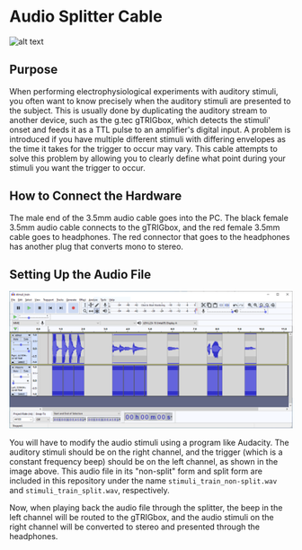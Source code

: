 # Audio Splitter Cable
![alt text](img/trigbox_and_splitter.png)

## Purpose
When performing electrophysiological experiments with auditory stimuli, you often want to know precisely when the auditory stimuli are presented to the subject. This is usually done by duplicating the auditory stream to another device, such as the g.tec gTRIGbox, which detects the stimuli' onset and feeds it as a TTL pulse to an amplifier's digital input. A problem is introduced if you have multiple different stimuli with differing envelopes as the time it takes for the trigger to occur may vary. This cable attempts to solve this problem by allowing you to clearly define what point during your stimuli you want the trigger to occur.  

## How to Connect the Hardware
The male end of the 3.5mm audio cable goes into the PC. The black female 3.5mm audio cable connects to the gTRIGbox, and the red female 3.5mm cable goes to headphones. The red connector that goes to the headphones has another plug that converts mono to stereo.

## Setting Up the Audio File
![audacity](img/audacity_screenshot.png)

You will have to modify the audio stimuli using a program like Audacity. The auditory stimuli should be on the right channel, and the trigger (which is a constant frequency beep) should be on the left channel, as shown in the image above. This audio file in its "non-split" form and split form are included in this repository under the name `stimuli_train_non-split.wav` and `stimuli_train_split.wav`, respectively.

Now, when playing back the audio file through the splitter, the beep in the left channel will be routed to the gTRIGbox, and the audio stimuli on the right channel will be converted to stereo and presented through the headphones.
